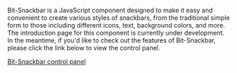 Bit-Snackbar is a JavaScript component designed to make it easy and convenient to create various styles of snackbars, from the traditional simple form to those including different icons, text, background colors, and more. The introduction page for this component is currently under development. 
In the meantime, if you'd like to check out the features of Bit-Snackbar, please click the link below to view the control panel.

<a href='http://www.bit-stack.com/'>Bit-Snackbar control panel</a>

